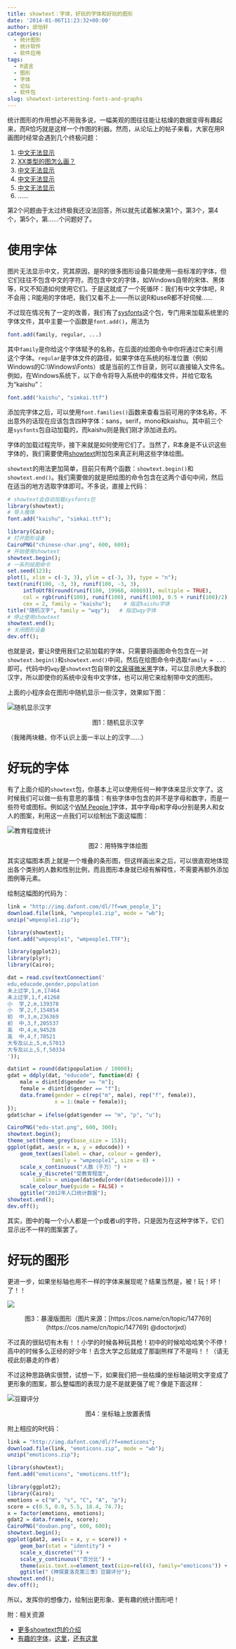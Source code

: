 ```yaml
---
title: showtext：字体，好玩的字体和好玩的图形
date: '2014-01-06T11:23:32+00:00'
author: 邱怡轩
categories:
  - 统计图形
  - 统计软件
  - 软件应用
tags:
  - R语言
  - 图形
  - 字体
  - 论坛
  - 软件包
slug: showtext-interesting-fonts-and-graphs
---
```


统计图形的作用想必不用我多说，一幅美观的图往往能让枯燥的数据变得有趣起来，而R恰巧就是这样一个作图的利器。然而，从论坛上的帖子来看，大家在用R画图时经常会遇到几个终极问题：

  1. [中文无法显示](https://cos.name/cn/topic/138868)
  2. [XX类型的图怎么画？](https://cos.name/cn/topic/147769)
  3. [中文无法显示](https://cos.name/cn/topic/147359)
  4. [中文无法显示](https://cos.name/cn/topic/109373)
  5. [中文无法显示](https://cos.name/cn/topic/121953)
  6. ……

第2个问题由于太过终极我还没法回答，所以就先试着解决第1个，第3个，第4个，第5个，第……个问题好了。

<!--more-->

# 使用字体

图片无法显示中文，究其原因，是R的很多图形设备只能使用一些标准的字体，但它们往往不包含中文的字符。而包含中文的字体，如Windows自带的宋体、黑体等，R又不知道如何使用它们。于是这就成了一个死循环：我们有中文字体吧，R不会用；R能用的字体吧，我们又看不上——所以说R和useR都不好伺候……

不过现在情况有了一定的改善，我们有了[sysfonts](http://cran.r-project.org/web/packages/sysfonts/index.html)这个包，专门用来加载系统里的字体文件，其中主要一个函数是`font.add()`，用法为

```r
font.add(family, regular, ...)
```

其中`family`是你给这个字体赋予的名称，在后面的绘图命令中你将通过它来引用这个字体。`regular`是字体文件的路径，如果字体在系统的标准位置（例如Windows的C:\Windows\Fonts）或是当前的工作目录，则可以直接输入文件名。例如，在Windows系统下，以下命令将导入系统中的楷体文件，并给它取名为“kaishu”：

```r
font.add("kaishu", "simkai.ttf")
```

添加完字体之后，可以使用`font.families()`函数来查看当前可用的字体名称，不出意外的话现在应该包含四种字体：sans，serif，mono和kaishu。其中前三个是`sysfonts`包自动加载的，而kaishu则是我们刚才添加进去的。

字体的加载过程完毕，接下来就是如何使用它们了。当然了，R本身是不认识这些字体的，我们需要使用[showtext](http://cran.r-project.org/web/packages/showtext/index.html)附加包来真正利用这些字体绘图。

`showtext`的用法更加简单，目前只有两个函数：`showtext.begin()`和`showtext.end()`。我们需要做的就是把绘图的命令包含在这两个语句中间，然后在适当的地方选取字体即可。不多说，直接上代码：

```r
# showtext会自动加载sysfonts包
library(showtext);
# 导入楷体
font.add("kaishu", "simkai.ttf");

library(Cairo);
# 打开图形设备
CairoPNG("chinese-char.png", 600, 600);
# 开始使用showtext
showtext.begin();
# 一系列绘图命令
set.seed(123);
plot(1, xlim = c(-3, 3), ylim = c(-3, 3), type = "n");
text(runif(100, -3, 3), runif(100, -3, 3),
     intToUtf8(round(runif(100, 19968, 40869)), multiple = TRUE),
     col = rgb(runif(100), runif(100), runif(100), 0.5 + runif(100)/2),
     cex = 2, family = "kaishu");    # 指定kaishu字体
title("随机汉字", family = "wqy");   # 指定wqy字体
# 停止使用showtext
showtext.end();
# 关闭图形设备
dev.off();
```

也就是说，要让R使用我们之前加载的字体，只需要将画图命令包含在一对`showtext.begin()`和`showtext.end()`中间，然后在绘图命令中选取`family = ...`即可。代码中的`wqy`是`showtext`包自带的[文泉驿微米黑](http://wenq.org/wqy2/index.cgi?MicroHei)字体，可以显示绝大多数的汉字，所以即使你的系统中没有中文字体，也可以用它来绘制带中文的图形。

上面的小程序会在图形中随机显示一些汉字，效果如下图：

![随机显示汉字](https://cos.name/wp-content/uploads/2014/01/chinese-char.png)

<p style="text-align: center;">
  图1：随机显示汉字
</p>

（我赌两块糖，你不认识上面一半以上的汉字……）

# 好玩的字体

有了上面介绍的`showtext`包，你基本上可以使用任何一种字体来显示文字了。这时候我们可以做一些有意思的事情：有些字体中包含的并不是字母和数字，而是一些符号或图标。例如这个[WM People 1](http://www.dafont.com/wm-people-1.font)字体，其中字母p和字母u分别是男人和女人的图案，利用这一点我们可以绘制出下面这幅图：

![教育程度统计](https://cos.name/wp-content/uploads/2014/01/edu-stat.png)
<p style="text-align: center;">
  图2：用特殊字体绘图
</p>

其实这幅图本质上就是一个堆叠的条形图，但这样画出来之后，可以很直观地体现出各个类别的人数和性别比例，而且图形本身就已经有解释性，不需要再额外添加图例等元素。

绘制这幅图的代码为：

```r
link = "http://img.dafont.com/dl/?f=wm_people_1";
download.file(link, "wmpeople1.zip", mode = "wb");
unzip("wmpeople1.zip");

library(showtext);
font.add("wmpeople1", "wmpeople1.TTF");

library(ggplot2);
library(plyr);
library(Cairo);

dat = read.csv(textConnection('
edu,educode,gender,population
未上过学,1,m,17464
未上过学,1,f,41268
小  学,2,m,139378
小  学,2,f,154854
初  中,3,m,236369
初  中,3,f,205537
高  中,4,m,94528
高  中,4,f,70521
大专及以上,5,m,57013
大专及以上,5,f,50334
'));

dat$int = round(dat$population / 10000);
gdat = ddply(dat, "educode", function(d) {
    male = d$int[d$gender == "m"];
    female = d$int[d$gender == "f"];
    data.frame(gender = c(rep("m", male), rep("f", female)),
               x = 1:(male + female));
});
gdat$char = ifelse(gdat$gender == "m", "p", "u");

CairoPNG("edu-stat.png", 600, 300);
showtext.begin();
theme_set(theme_grey(base_size = 15));
ggplot(gdat, aes(x = x, y = educode)) +
    geom_text(aes(label = char, colour = gender),
              family = "wmpeople1", size = 8) +
    scale_x_continuous("人数（千万）") +
    scale_y_discrete("受教育程度",
        labels = unique(dat$edu[order(dat$educode)])) +
    scale_colour_hue(guide = FALSE) +
    ggtitle("2012年人口统计数据");
showtext.end();
dev.off();
```

其实，图中的每一个小人都是一个p或者u的字符，只是因为在这种字体下，它们显示出不一样的图案罢了。

# 好玩的图形

更进一步，如果坐标轴也用不一样的字体来展现呢？结果当然是，被！玩！坏！了！！

![](https://raw.github.com/JiangXD/cos_post/master/showtext/edu.png)

<p style="text-align: center;">
  图3：暴漫版图形（图片来源：[https://cos.name/cn/topic/147769](https://cos.name/cn/topic/147769) @doctorjxd）
</p>

不过真的很贴切有木有！！小学的时候各种玩具枪！初中的时候哈哈哈笑个不停！高中的时候多么正经的好少年！去念大学之后就成了那副熊样了不是吗！！（请无视此刻暴走的作者）

不过这种思路确实很赞，试想一下，如果我们把一些枯燥的坐标轴说明文字变成了更形象的图案，那么整幅图的表现力是不是就更强了呢？像是下面这样：

![豆瓣评分](https://cos.name/wp-content/uploads/2014/01/douban.png)
<p style="text-align: center;">
  图4：坐标轴上放置表情
</p>

附上相应的R代码：

```r
link = "http://img.dafont.com/dl/?f=emoticons";
download.file(link, "emoticons.zip", mode = "wb");
unzip("emoticons.zip");

library(showtext);
font.add("emoticons", "emoticons.ttf");

library(ggplot2);
library(Cairo);
emotions = c("W", "s", "C", "A", "p");
score = c(0.5, 0.9, 5.5, 18.4, 74.7);
x = factor(emotions, emotions);
gdat2 = data.frame(x, score);
CairoPNG("douban.png", 600, 600);
showtext.begin();
ggplot(gdat2, aes(x = x, y = score)) +
    geom_bar(stat = "identity") +
    scale_x_discrete("") +
    scale_y_continuous("百分比") +
    theme(axis.text.x=element_text(size=rel(4), family="emoticons")) +
    ggtitle("《神探夏洛克第三季》豆瓣评分");
showtext.end();
dev.off();
```

所以，发挥你的想像力，绘制出更形象、更有趣的统计图形吧！

附：相关资源

  * [更多showtext包的介绍](http://yixuan.cos.name/cn/2014/01/fonts-in-r-graphics/)
  * [有趣的字体](http://www.dafont.com/search.php?q=people)，[这里](http://www.fontspace.com/category/people)，[还有这里](http://www.dafont.com/search.php?q=icon)
